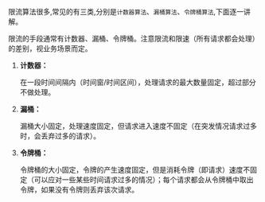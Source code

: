 限流算法很多,常见的有三类,分别是`计数器算法`、`漏桶算法`、`令牌桶算法`,下面逐一讲解。

限流的手段通常有计数器、漏桶、令牌桶。注意限流和限速（所有请求都会处理）的差别，视业务场景而定。

1) **计数器：**

    在一段时间间隔内（时间窗/时间区间），处理请求的最大数量固定，超过部分不做处理。

2) **漏桶：**

    漏桶大小固定，处理速度固定，但请求进入速度不固定（在突发情况请求过多时，会丢弃过多的请求）。

3) **令牌桶：**

    令牌桶的大小固定，令牌的产生速度固定，但是消耗令牌（即请求）速度不固定（可以应对一些某些时间请求过多的情况）；每个请求都会从令牌桶中取出令牌，如果没有令牌则丢弃该次请求。

